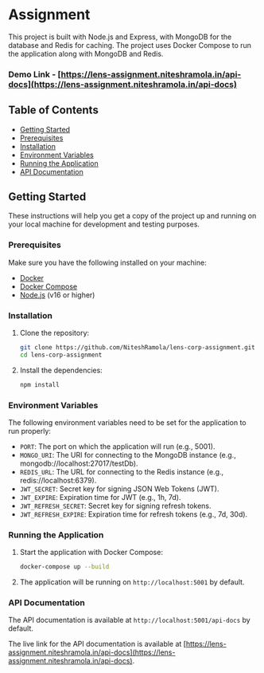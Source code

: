 # Assignment

This project is built with Node.js and Express, with MongoDB for the database and Redis for caching. The project uses Docker Compose to run the application along with MongoDB and Redis.

### Demo Link - [https://lens-assignment.niteshramola.in/api-docs](https://lens-assignment.niteshramola.in/api-docs)

## Table of Contents

- [Getting Started](#getting-started)
- [Prerequisites](#prerequisites)
- [Installation](#installation)
- [Environment Variables](#environment-variables)
- [Running the Application](#running-the-application)
- [API Documentation](#api-documentation)

## Getting Started

These instructions will help you get a copy of the project up and running on your local machine for development and testing purposes.

### Prerequisites

Make sure you have the following installed on your machine:

- [Docker](https://www.docker.com/get-started)
- [Docker Compose](https://docs.docker.com/compose/install/)
- [Node.js](https://nodejs.org/) (v16 or higher)

### Installation

1. Clone the repository:

   ```sh
   git clone https://github.com/NiteshRamola/lens-corp-assignment.git
   cd lens-corp-assignment
   ```

2. Install the dependencies:

   ```sh
   npm install
   ```

### Environment Variables

The following environment variables need to be set for the application to run properly:

- `PORT`: The port on which the application will run (e.g., 5001).
- `MONGO_URI`: The URI for connecting to the MongoDB instance (e.g., mongodb://localhost:27017/testDb).
- `REDIS_URL`: The URL for connecting to the Redis instance (e.g., redis://localhost:6379).
- `JWT_SECRET`: Secret key for signing JSON Web Tokens (JWT).
- `JWT_EXPIRE`: Expiration time for JWT (e.g., 1h, 7d).
- `JWT_REFRESH_SECRET`: Secret key for signing refresh tokens.
- `JWT_REFRESH_EXPIRE`: Expiration time for refresh tokens (e.g., 7d, 30d).

### Running the Application

1. Start the application with Docker Compose:

   ```sh
   docker-compose up --build
   ```

2. The application will be running on `http://localhost:5001` by default.

### API Documentation

The API documentation is available at `http://localhost:5001/api-docs` by default.

The live link for the API documentation is available at [https://lens-assignment.niteshramola.in/api-docs](https://lens-assignment.niteshramola.in/api-docs).
